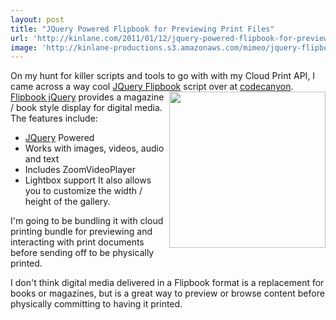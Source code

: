 ```yaml
---
layout: post
title: "JQuery Powered Flipbook for Previewing Print Files"
url: 'http://kinlane.com/2011/01/12/jquery-powered-flipbook-for-previewing-print-files/'
image: 'http://kinlane-productions.s3.amazonaws.com/mimeo/jquery-flipbook.png'
---
```


On my hunt for killer scripts and tools to go with with my Cloud Print API, I came across a way cool [JQuery Flipbook][1] script over at [codecanyon][2]. <img class="c1" src="http://kinlane-productions.s3.amazonaws.com/mimeo/jquery-flipbook.png" alt="" width="250" align="right" /> [Flipbook jQuery][1] provides a magazine / book style display for digital media. The features include:

  * [JQuery][3] Powered
  * Works with images, videos, audio and text
  * Includes ZoomVideoPlayer
  * Lightbox support
It also allows you to customize the width / height of the gallery.

I'm going to be bundling it with cloud printing bundle for previewing and interacting with print documents before sending off to be physically printed.

I don't think digital media delivered in a Flipbook format is a replacement for books or magazines, but is a great way to preview or browse content before physically committing to having it printed.

   [1]: http://codecanyon.net/item/flipbook-jquery-powered-w-media-gallery/152110
   [2]: http://codecanyon.net/
   [3]: http://jquery.com/
